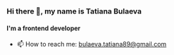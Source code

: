 
### Hi there 👋, my name is Tatiana Bulaeva
#### I'm a frontend developer


- 📫 How to reach me: bulaeva.tatiana89@gmail.com 
<!--
**tanya-bulaeva/tanya-bulaeva** is a ✨ _special_ ✨ repository because its `README.md` (this file) appears on your GitHub profile.

Here are some ideas to get you started:

- 🔭 I’m currently working on ...
- 🌱 I’m currently learning ...
- 👯 I’m looking to collaborate on ...
- 🤔 I’m looking for help with ...
- 💬 Ask me about ...
- 📫 How to reach me: ...
- 😄 Pronouns: ...
- ⚡ Fun fact: ...
-->
